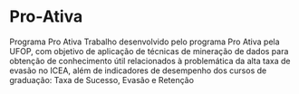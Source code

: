 # Pro-Ativa
Programa Pro Ativa
Trabalho desenvolvido pelo programa Pro Ativa pela UFOP, com objetivo de aplicação de técnicas de mineração de dados para obtenção de conhecimento útil relacionados à problemática da alta taxa de evasão no ICEA, além de indicadores de desempenho dos cursos de graduação: Taxa de Sucesso, Evasão e Retenção
